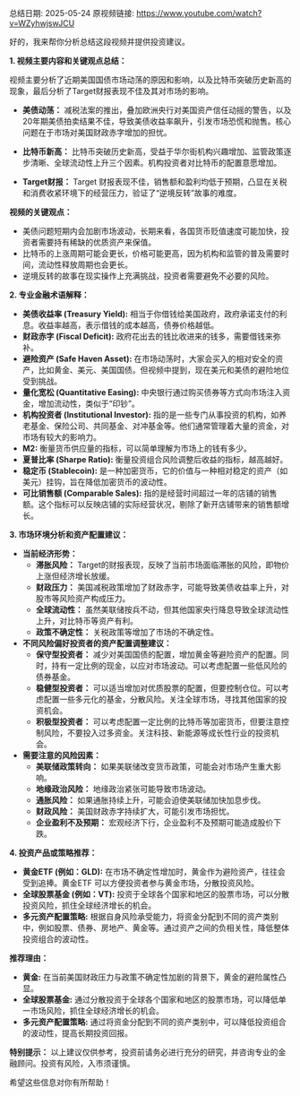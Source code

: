 总结日期: 2025-05-24
原视频链接: https://www.youtube.com/watch?v=WZyhwjswJCU

好的，我来帮你分析总结这段视频并提供投资建议。

**1. 视频主要内容和关键观点总结：**

视频主要分析了近期美国国债市场动荡的原因和影响，以及比特币突破历史新高的现象，最后分析了Target财报表现不佳及其对市场的影响。

*   **美债动荡：** 减税法案的推出，叠加欧洲央行对美国资产信任动摇的警告，以及20年期美债拍卖结果不佳，导致美债收益率飙升，引发市场恐慌和抛售。核心问题在于市场对美国财政赤字增加的担忧。

*   **比特币新高：** 比特币突破历史新高，受益于华尔街机构兴趣增加、监管政策逐步清晰、全球流动性上升三个因素。机构投资者对比特币的配置意愿增加。

*   **Target财报：** Target 财报表现不佳，销售额和盈利均低于预期，凸显在关税和消费收紧环境下的经营压力，验证了“逆境反转”故事的难度。

**视频的关键观点：**

*   美债问题短期内会加剧市场波动，长期来看，各国货币贬值速度可能加快，投资者需要持有稀缺的优质资产来保值。
*   比特币的上涨周期可能会更长，价格可能更高，因为机构和监管的普及需要时间，流动性释放周期也会更长。
*   逆境反转的故事在现实操作上充满挑战，投资者需要避免不必要的风险。

**2. 专业金融术语解释：**

*   **美债收益率 (Treasury Yield):** 相当于你借钱给美国政府，政府承诺支付的利息。收益率越高，表示借钱的成本越高，债券价格越低。
*   **财政赤字 (Fiscal Deficit):** 政府花出去的钱比收进来的钱多，需要借钱来弥补。
*   **避险资产 (Safe Haven Asset):** 在市场动荡时，大家会买入的相对安全的资产，比如黄金、美元、美国国债。但视频中提到，现在美元和美债的避险地位受到挑战。
*   **量化宽松 (Quantitative Easing):** 中央银行通过购买债券等方式向市场注入资金，增加流动性，类似于“印钞”。
*   **机构投资者 (Institutional Investor):** 指的是一些专门从事投资的机构，如养老基金、保险公司、共同基金、对冲基金等。他们通常管理着大量的资金，对市场有较大的影响力。
*   **M2:** 衡量货币供应量的指标，可以简单理解为市场上的钱有多少。
*   **夏普比率 (Sharpe Ratio):** 衡量投资组合风险调整后收益的指标，越高越好。
*   **稳定币 (Stablecoin):** 是一种加密货币，它的价值与一种相对稳定的资产（如美元）挂钩，旨在降低加密货币的波动性。
*   **可比销售额 (Comparable Sales):** 指的是经营时间超过一年的店铺的销售额。这个指标可以反映店铺的实际经营状况，剔除了新开店铺带来的销售额增长。

**3. 市场环境分析和资产配置建议：**

*   **当前经济形势：**
    *   **滞胀风险：** Target的财报表现，反映了当前市场面临滞胀的风险，即物价上涨但经济增长放缓。
    *   **财政压力：** 美国减税政策增加了财政赤字，可能导致美债收益率上升，对股市等风险资产构成压力。
    *   **全球流动性：** 虽然美联储按兵不动，但其他国家央行降息导致全球流动性上升，对比特币等资产有利。
    *   **政策不确定性：** 关税政策等增加了市场的不确定性。
*   **不同风险偏好投资者的资产配置调整建议：**
    *   **保守型投资者：** 减少对美国国债的配置，增加黄金等避险资产的配置。同时，持有一定比例的现金，以应对市场波动。可以考虑配置一些低风险的债券基金。
    *   **稳健型投资者：** 可以适当增加对优质股票的配置，但要控制仓位。可以考虑配置一些多元化的基金，分散风险。关注全球市场，寻找其他国家的投资机会。
    *   **积极型投资者：** 可以考虑配置一定比例的比特币等加密货币，但要注意控制风险，不要投入过多资金。关注科技、新能源等成长性行业的投资机会。
*   **需要注意的风险因素：**
    *   **美联储政策转向：** 如果美联储改变货币政策，可能会对市场产生重大影响。
    *   **地缘政治风险：** 地缘政治紧张可能导致市场波动。
    *   **通胀风险：** 如果通胀持续上升，可能会迫使美联储加快加息步伐。
    *   **财政风险：** 美国财政赤字持续扩大，可能引发市场担忧。
    *    **企业盈利不及预期：** 宏观经济下行，企业盈利不及预期可能造成股价下跌。

**4. 投资产品或策略推荐：**

*   **黄金ETF (例如：GLD):** 在市场不确定性增加时，黄金作为避险资产，往往会受到追捧。黄金ETF 可以方便投资者参与黄金市场，分散投资风险。
*   **全球股票基金 (例如：VT):** 投资于全球各个国家和地区的股票市场，可以分散投资风险，抓住全球经济增长的机会。
*   **多元资产配置策略:** 根据自身风险承受能力，将资金分配到不同的资产类别中，例如股票、债券、房地产、黄金等。通过资产之间的负相关性，降低整体投资组合的波动性。

**推荐理由：**

*   **黄金:** 在当前美国财政压力与政策不确定性加剧的背景下，黄金的避险属性凸显。
*   **全球股票基金:** 通过分散投资于全球各个国家和地区的股票市场，可以降低单一市场风险，抓住全球经济增长的机会。
*   **多元资产配置策略:** 通过将资金分配到不同的资产类别中，可以降低投资组合的波动性，提高长期投资回报。

**特别提示：** 以上建议仅供参考，投资前请务必进行充分的研究，并咨询专业的金融顾问。投资有风险，入市须谨慎。

希望这些信息对你有所帮助！
